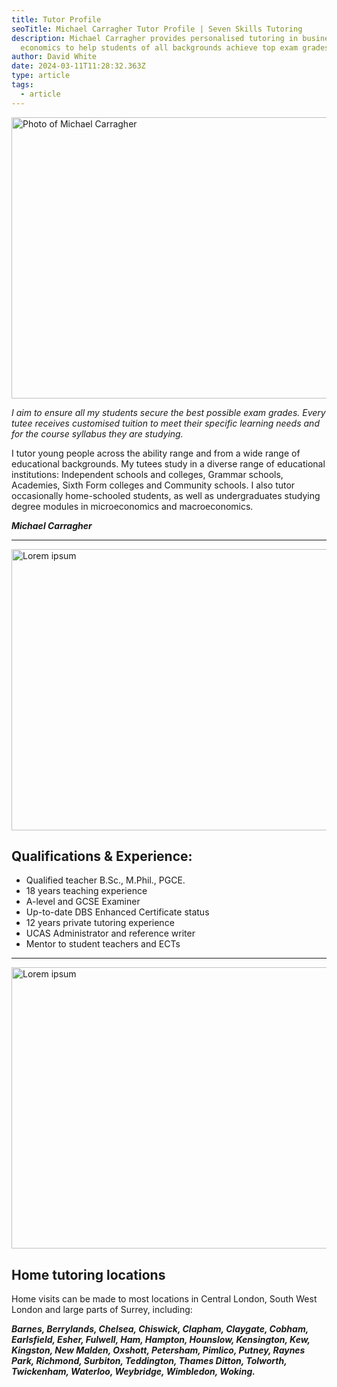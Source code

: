 ```yaml
---
title: Tutor Profile
seoTitle: Michael Carragher Tutor Profile | Seven Skills Tutoring
description: Michael Carragher provides personalised tutoring in business and
  economics to help students of all backgrounds achieve top exam grades.
author: David White
date: 2024-03-11T11:28:32.363Z
type: article
tags:
  - article
---
```

<img src="/_includes/static/img/profile.avif" alt="Photo of Michael Carragher" title="Photo of Michael Carragher" class="Right" width="600px" height="450px" loading="lazy"/>

*I aim to ensure all my students secure the best possible exam grades. Every tutee receives customised tuition to meet their specific learning needs and for the course syllabus they are studying.*

I tutor young people across the ability range and from a wide range of educational backgrounds. My tutees study in a diverse range of educational institutions: Independent schools and colleges, Grammar schools, Academies, Sixth Form colleges and Community schools. I also tutor occasionally home-schooled students, as well as undergraduates studying degree modules in microeconomics and macroeconomics.

***Michael Carragher***

- - -

<img src="/_includes/static/img/pexels-asphotograpy-95916.webp" alt="Lorem ipsum" title="Lorem ipsum" class="Left" width="600px" height="450px" loading="lazy"/>

## Qualifications & Experience:

* Qualified teacher B.Sc., M.Phil., PGCE.
* 18 years teaching experience
* A-level and GCSE Examiner
* Up-to-date DBS Enhanced Certificate status
* 12 years private tutoring experience
* UCAS Administrator and reference writer
* Mentor to student teachers and ECTs

- - -

<img src="/_includes/static/img/pexels-asphotograpy-95916.webp" alt="Lorem ipsum" title="Lorem ipsum" class="Right" width="600px" height="450px" loading="lazy"/>

## Home tutoring locations

Home visits can be made to most locations in Central London, South West London and large parts of Surrey, including:

***Barnes, Berrylands, Chelsea, Chiswick, Clapham, Claygate, Cobham, Earlsfield, Esher, Fulwell, Ham, Hampton, Hounslow, Kensington, Kew, Kingston, New Malden, Oxshott, Petersham, Pimlico, Putney, Raynes Park, Richmond, Surbiton, Teddington, Thames Ditton, Tolworth, Twickenham, Waterloo, Weybridge, Wimbledon, Woking.***
